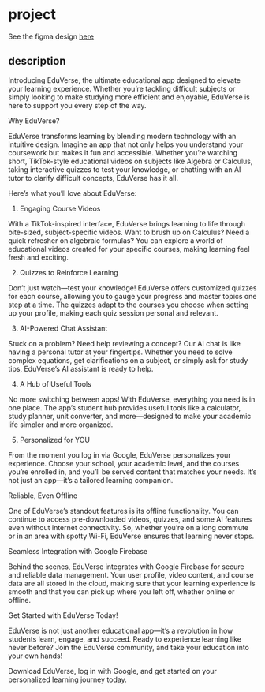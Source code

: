 # project

See the figma design [here](https://www.figma.com/team_invite/redeem/Afl7aNWvQYdQ7eYX3Ms4yy)

## description
Introducing EduVerse, the ultimate educational app designed to elevate your learning experience. Whether you’re tackling difficult subjects or simply looking to make studying more efficient and enjoyable, EduVerse is here to support you every step of the way.

Why EduVerse?

EduVerse transforms learning by blending modern technology with an intuitive design. Imagine an app that not only helps you understand your coursework but makes it fun and accessible. Whether you’re watching short, TikTok-style educational videos on subjects like Algebra or Calculus, taking interactive quizzes to test your knowledge, or chatting with an AI tutor to clarify difficult concepts, EduVerse has it all.

Here’s what you’ll love about EduVerse:

1. Engaging Course Videos

With a TikTok-inspired interface, EduVerse brings learning to life through bite-sized, subject-specific videos. Want to brush up on Calculus? Need a quick refresher on algebraic formulas? You can explore a world of educational videos created for your specific courses, making learning feel fresh and exciting.

2. Quizzes to Reinforce Learning

Don’t just watch—test your knowledge! EduVerse offers customized quizzes for each course, allowing you to gauge your progress and master topics one step at a time. The quizzes adapt to the courses you choose when setting up your profile, making each quiz session personal and relevant.

3. AI-Powered Chat Assistant

Stuck on a problem? Need help reviewing a concept? Our AI chat is like having a personal tutor at your fingertips. Whether you need to solve complex equations, get clarifications on a subject, or simply ask for study tips, EduVerse’s AI assistant is ready to help.

4. A Hub of Useful Tools

No more switching between apps! With EduVerse, everything you need is in one place. The app’s student hub provides useful tools like a calculator, study planner, unit converter, and more—designed to make your academic life simpler and more organized.

5. Personalized for YOU

From the moment you log in via Google, EduVerse personalizes your experience. Choose your school, your academic level, and the courses you’re enrolled in, and you’ll be served content that matches your needs. It’s not just an app—it’s a tailored learning companion.

Reliable, Even Offline

One of EduVerse’s standout features is its offline functionality. You can continue to access pre-downloaded videos, quizzes, and some AI features even without internet connectivity. So, whether you’re on a long commute or in an area with spotty Wi-Fi, EduVerse ensures that learning never stops.

Seamless Integration with Google Firebase

Behind the scenes, EduVerse integrates with Google Firebase for secure and reliable data management. Your user profile, video content, and course data are all stored in the cloud, making sure that your learning experience is smooth and that you can pick up where you left off, whether online or offline.

Get Started with EduVerse Today!

EduVerse is not just another educational app—it’s a revolution in how students learn, engage, and succeed. Ready to experience learning like never before? Join the EduVerse community, and take your education into your own hands!

Download EduVerse, log in with Google, and get started on your personalized learning journey today.